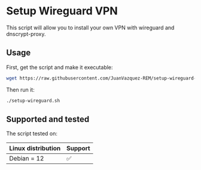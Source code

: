 # Setup Wireguard VPN
This script will allow you to install your own VPN with wireguard and dnscrypt-proxy.

## Usage

First, get the script and make it executable:

```bash
wget https://raw.githubusercontent.com/JuanVazquez-REM/setup-wireguard-vpn/master/setup-wireguard.sh && chmod +x setup-wireguard.sh
```

Then run it:

```bash
./setup-wireguard.sh
```

## Supported and tested

The script tested on:

| Linux distribution | Support |
| ------------------ | ------- |
| Debian = 12       | ✅      |
